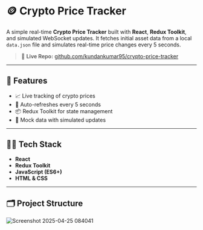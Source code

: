 # 🪙 Crypto Price Tracker

A simple real-time **Crypto Price Tracker** built with **React**, **Redux Toolkit**, and simulated WebSocket updates. It fetches initial asset data from a local `data.json` file and simulates real-time price changes every 5 seconds.

> 🔗 **Live Repo:** [github.com/kundankumar95/crypto-price-tracker](https://github.com/kundankumar95/crypto-price-tracker)

---

## 🚀 Features

- 📈 Live tracking of crypto prices
- 🔄 Auto-refreshes every 5 seconds
- 📦 Redux Toolkit for state management
- 🧪 Mock data with simulated updates

---

## 🧑‍💻 Tech Stack

- **React**
- **Redux Toolkit**
- **JavaScript (ES6+)**
- **HTML & CSS**

---

## 🗂️ Project Structure


![Screenshot 2025-04-25 084041](https://github.com/user-attachments/assets/8c8bd033-53ac-4b0f-8f9d-2e18127806a5)
